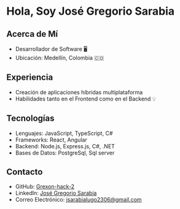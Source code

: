 # Hola, Soy José Gregorio Sarabia

## Acerca de Mí
- Desarrollador de Software 🖥️
- Ubicación: Medellín, Colombia 🇨🇴

## Experiencia
- Creación de aplicaciones híbridas multiplataforma
- Habilidades tanto en el Frontend como en el Backend 💡

## Tecnologías
- Lenguajes: JavaScript, TypeScript, C#
- Frameworks: React, Angular
- Backend: Node.js, Express.js, C#, .NET
- Bases de Datos: PostgreSql, Sql server

## Contacto
- GitHub: [Grexon-hack-2](https://github.com/Grexon-hack-2)
- LinkedIn: [José Gregorio Sarabia](https://www.linkedin.com/in/jose-gregorio-sarabia-lugo-12b4b8291/)
- Correo Electrónico: jsarabialugo2306@gmail.com
